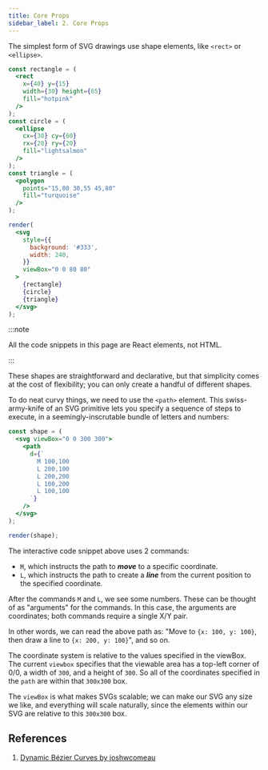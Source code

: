 ```yaml
---
title: Core Props
sidebar_label: 2. Core Props
---
```


The simplest form of SVG drawings use shape elements, like `<rect>` or `<ellipse>`.

```jsx live noInline
const rectangle = (
  <rect
    x={40} y={15}
    width={30} height={65}
    fill="hotpink"
  />
);
const circle = (
  <ellipse
    cx={30} cy={60}
    rx={20} ry={20}
    fill="lightsalmon"
  />
);
const triangle = (
  <polygon
    points="15,80 30,55 45,80"
    fill="turquoise"
  />
);

render(
  <svg
    style={{
      background: '#333',
      width: 240,
    }}
    viewBox="0 0 80 80"
  >
    {rectangle}
    {circle}
    {triangle}
  </svg>
);
```

:::note

All the code snippets in this page are React elements, not HTML.

:::

These shapes are straightforward and declarative, but that simplicity comes at the cost of flexibility; you can only create a handful of different shapes.

To do neat curvy things, we need to use the `<path>` element. This swiss-army-knife of an SVG primitive lets you specify a sequence of steps to execute, in a seemingly-inscrutable bundle of letters and numbers:

```jsx live noInline
const shape = (
  <svg viewBox="0 0 300 300">
    <path
      d={`
        M 100,100
        L 200,100
        L 200,200
        L 100,200
        L 100,100
      `}
    />
  </svg>
);

render(shape);
```

The interactive code snippet above uses 2 commands:

- `M`, which instructs the path to **_move_** to a specific coordinate.
- `L`, which instructs the path to create a **_line_** from the current position to the specified coordinate.

After the commands `M` and `L`, we see some numbers. These can be thought of as "arguments" for the commands. In this case, the arguments are coordinates; both commands require a single X/Y pair.

In other words, we can read the above path as: "Move to `{x: 100, y: 100}`, then draw a line to `{x: 200, y: 100}`", and so on.

The coordinate system is relative to the values specified in the viewBox. The current `viewbox` specifies that the viewable area has a top-left corner of 0/0, a width of `300`, and a height of `300`. So all of the coordinates specified in the `path` are within that `300x300` box.

The `viewBox` is what makes SVGs scalable; we can make our SVG any size we like, and everything will scale naturally, since the elements within our SVG are relative to this `300x300` box.

## References

1. [Dynamic Bézier Curves by joshwcomeau](https://www.joshwcomeau.com/animation/dynamic-bezier-curves/)

